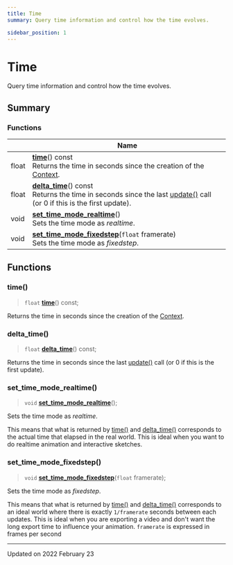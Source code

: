 ```yaml
---
title: Time
summary: Query time information and control how the time evolves. 

sidebar_position: 1
---
```


# Time

Query time information and control how the time evolves. 

## Summary

### Functions

|                | Name           |
| -------------- | -------------- |
| float | **[time](/reference/time#time)**() const<br/>Returns the time in seconds since the creation of the [Context](/reference/Types/context).  |
| float | **[delta_time](/reference/time#delta_time)**() const<br/>Returns the time in seconds since the last [update()](/reference/events#update) call (or 0 if this is the first update).  |
| void | **[set_time_mode_realtime](/reference/time#set_time_mode_realtime)**()<br/>Sets the time mode as _realtime_.  |
| void | **[set_time_mode_fixedstep](/reference/time#set_time_mode_fixedstep)**(`float` framerate)<br/>Sets the time mode as _fixedstep_.  |


## Functions

### time()

> `float` **[time](/reference/time#time)**() const;


Returns the time in seconds since the creation of the [Context](/reference/Types/context). 

### delta_time()

> `float` **[delta_time](/reference/time#delta_time)**() const;


Returns the time in seconds since the last [update()](/reference/events#update) call (or 0 if this is the first update). 

### set_time_mode_realtime()

> `void` **[set_time_mode_realtime](/reference/time#set_time_mode_realtime)**();


Sets the time mode as _realtime_. 

This means that what is returned by [time()](/reference/time#time) and [delta_time()](/reference/time#delta_time) corresponds to the actual time that elapsed in the real world. This is ideal when you want to do realtime animation and interactive sketches. 


### set_time_mode_fixedstep()

> `void` **[set_time_mode_fixedstep](/reference/time#set_time_mode_fixedstep)**(`float` framerate);


Sets the time mode as _fixedstep_. 

This means that what is returned by [time()](/reference/time#time) and [delta_time()](/reference/time#delta_time) corresponds to an ideal world where there is exactly `1/framerate` seconds between each updates. This is ideal when you are exporting a video and don't want the long export time to influence your animation. `framerate` is expressed in frames per second 






-------------------------------

Updated on 2022 February 23